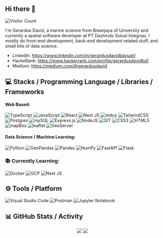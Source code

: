 ## Hi there 👋

![Visitor Count](https://komarev.com/ghpvc/?username=Gerardusdavidbayuaji) <br>

I'm Gerardus David, a marine science from Brawijaya of University and currently a spatial software developer at PT Dashindo Solusi Integrasi. I mostly do front-end development, back-end development related stuff, and small bits of data science.

- LinkedIn: https://www.linkedin.com/in/gerardusdavidbayuaji/
- HackeRank: https://www.hackerrank.com/profile/gerardusdavidba1
- Medium: https://medium.com/@gerardusdavid

## 💻 Stacks / Programming Language / Libraries / Frameworks

#### Web Based:

![TypeScript](https://img.shields.io/badge/typescript-%23007ACC.svg?style=for-the-badge&logo=typescript&logoColor=white) ![JavaScript](https://img.shields.io/badge/javascript-%23323330.svg?style=for-the-badge&logo=javascript&logoColor=white) ![React](https://img.shields.io/badge/react.js-%2320232a.svg?style=for-the-badge&logo=react&logoColor=white) ![Next JS](https://img.shields.io/badge/Next.js-black?style=for-the-badge&logo=next.js&logoColor=white) ![redux](https://img.shields.io/badge/redux-%23764ABC.svg?style=for-the-badge&logo=redux&logoColor=white) ![TailwindCSS](https://img.shields.io/badge/tailwindcss-%2338B2AC.svg?style=for-the-badge&logo=tailwind-css&logoColor=white) ![Postgres](https://img.shields.io/badge/postgres-%23316192.svg?style=for-the-badge&logo=postgresql&logoColor=white) ![mySQL](https://img.shields.io/badge/mysql-%234479A1.svg?style=for-the-badge&logo=mysql&logoColor=white) ![Express.js](https://img.shields.io/badge/express.js-%23404d59.svg?style=for-the-badge&logo=express&logoColor=%2361DAFB) ![NodeJS](https://img.shields.io/badge/node.js-6DA55F?style=for-the-badge&logo=node.js&logoColor=white) ![GIT](https://img.shields.io/badge/git-%23F05032?style=for-the-badge&logo=git&logoColor=white) ![CSS3](https://img.shields.io/badge/css3-%231572B6.svg?style=for-the-badge&logo=css3&logoColor=white) ![HTML5](https://img.shields.io/badge/html5-%23E34F26.svg?style=for-the-badge&logo=html5&logoColor=white) ![mapBox](https://img.shields.io/badge/mapbox-%23000000.svg?style=for-the-badge&logo=mapbox&logoColor=white) ![leaflet](https://img.shields.io/badge/leaflet-%23199900.svg?style=for-the-badge&logo=Leaflet&logoColor=white) ![GeoServer](https://img.shields.io/badge/geoserver-%234CB05B.svg?style=for-the-badge&logo=geoserver&logoColor=white)

#### Data Science / Machine Learning:

![Python](https://img.shields.io/badge/python-3670A0?style=for-the-badge&logo=python&logoColor=white) ![GeoPandas](https://img.shields.io/badge/geopandas-%23139C5A.svg?style=for-the-badge&logo=pandas&logoColor=white) ![Pandas](https://img.shields.io/badge/pandas-%23150458.svg?style=for-the-badge&logo=geopandas&logoColor=white) ![NumPy](https://img.shields.io/badge/numpy-%23013243.svg?style=for-the-badge&logo=numpy&logoColor=white) ![FastAPI](https://img.shields.io/badge/Django-%23005571?style=for-the-badge&logo=django) ![Flask](https://img.shields.io/badge/flask-%23000.svg?style=for-the-badge&logo=flask&logoColor=white)

### 📚 Currently Learning:

![Docker](https://img.shields.io/badge/docker-%230db7ed.svg?style=for-the-badge&logo=docker&logoColor=white) ![GCP](https://img.shields.io/badge/google_cloud_platform-%234285F4.svg?style=for-the-badge&logo=googlecloud&logoColor=white) ![Next JS](https://img.shields.io/badge/Next.js-black?style=for-the-badge&logo=next.js&logoColor=white)

## ⚙ Tools / Platform

![Visual Studio Code](https://img.shields.io/badge/Visual%20Studio%20Code-0078d7.svg?style=for-the-badge&logo=visual-studio-code&logoColor=white) ![Postman](https://img.shields.io/badge/Postman-FF6C37?style=for-the-badge&logo=postman&logoColor=white)
![Jupyter Notebook](https://img.shields.io/badge/jupyter-%23FA0F00.svg?style=for-the-badge&logo=jupyter&logoColor=white)

## 📊 GitHub Stats / Activity

<p align="center">
  <img src="https://github-profile-summary-cards.vercel.app/api/cards/repos-per-language?username=Gerardusdavidbayuaji&theme=github" />
  <img src="https://github-profile-summary-cards.vercel.app/api/cards/profile-details?username=Gerardusdavidbayuaji&theme=github" /> 
</p>

